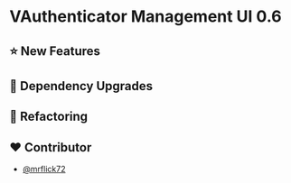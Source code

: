 # VAuthenticator Management UI 0.6

## :star: New Features

## :hammer: Dependency Upgrades

## :art: Refactoring

## :heart: Contributor

- [@mrflick72](https://github.com/mrFlick72)